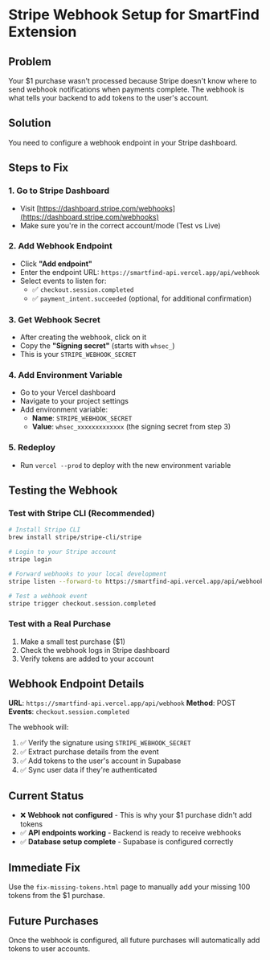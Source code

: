 # Stripe Webhook Setup for SmartFind Extension

## Problem
Your $1 purchase wasn't processed because Stripe doesn't know where to send webhook notifications when payments complete. The webhook is what tells your backend to add tokens to the user's account.

## Solution
You need to configure a webhook endpoint in your Stripe dashboard.

## Steps to Fix

### 1. Go to Stripe Dashboard
- Visit [https://dashboard.stripe.com/webhooks](https://dashboard.stripe.com/webhooks)
- Make sure you're in the correct account/mode (Test vs Live)

### 2. Add Webhook Endpoint
- Click **"Add endpoint"**
- Enter the endpoint URL: `https://smartfind-api.vercel.app/api/webhook`
- Select events to listen for:
  - ✅ `checkout.session.completed`
  - ✅ `payment_intent.succeeded` (optional, for additional confirmation)

### 3. Get Webhook Secret
- After creating the webhook, click on it
- Copy the **"Signing secret"** (starts with `whsec_`)
- This is your `STRIPE_WEBHOOK_SECRET`

### 4. Add Environment Variable
- Go to your Vercel dashboard
- Navigate to your project settings
- Add environment variable:
  - **Name**: `STRIPE_WEBHOOK_SECRET`
  - **Value**: `whsec_xxxxxxxxxxxxx` (the signing secret from step 3)

### 5. Redeploy
- Run `vercel --prod` to deploy with the new environment variable

## Testing the Webhook

### Test with Stripe CLI (Recommended)
```bash
# Install Stripe CLI
brew install stripe/stripe-cli/stripe

# Login to your Stripe account
stripe login

# Forward webhooks to your local development
stripe listen --forward-to https://smartfind-api.vercel.app/api/webhook

# Test a webhook event
stripe trigger checkout.session.completed
```

### Test with a Real Purchase
1. Make a small test purchase ($1)
2. Check the webhook logs in Stripe dashboard
3. Verify tokens are added to your account

## Webhook Endpoint Details

**URL**: `https://smartfind-api.vercel.app/api/webhook`
**Method**: POST
**Events**: `checkout.session.completed`

The webhook will:
1. ✅ Verify the signature using `STRIPE_WEBHOOK_SECRET`
2. ✅ Extract purchase details from the event
3. ✅ Add tokens to the user's account in Supabase
4. ✅ Sync user data if they're authenticated

## Current Status
- ❌ **Webhook not configured** - This is why your $1 purchase didn't add tokens
- ✅ **API endpoints working** - Backend is ready to receive webhooks
- ✅ **Database setup complete** - Supabase is configured correctly

## Immediate Fix
Use the `fix-missing-tokens.html` page to manually add your missing 100 tokens from the $1 purchase.

## Future Purchases
Once the webhook is configured, all future purchases will automatically add tokens to user accounts. 
